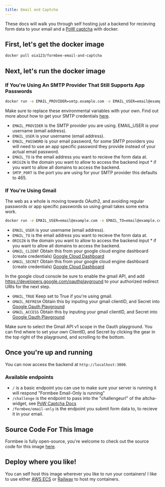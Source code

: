 ```yaml
---
title: Email and Captcha
---
```


These docs will walk you through self hosting just a backend for recieving form data to your email and a [PoW captcha](https://docs.formbee.dev/docs/features/captchas/pow-captcha) with docker.
<!-- 
We have a template on Railway for this [here](https://railway.app/template/NR9kSH?referralCode=JI_qC_) if you want a setup as easy as typing in 4-5 env variables in a GUI. -->

## First, let's get the docker image

```bash
docker pull oia123/formbee-email-and-captcha
```

## Next, let's run the docker image

### If You're Using An SMTP Provider That Still Supports App Passwords


```bash
docker run -e EMAIL_PROVIDER=smtp.example.com -e EMAIL_USER=email@example.com -e EMAIL_PASSWORD=password -e EMAIL_TO=email@example.com -e ORIGIN=* -e SMTP_PORT=465 -e GMAIL_CLIENT=Google_Client -e GMAIL_SECRET=Google_Secret -e GMAIL_TRUE=False -e GMAIL_REFRESH=Google_Refresh_Token -e GMAIL_ACCESS=Gmail_AccessToken -p 3000:3000 oia123/formbee-email-and-captcha
```
Make sure to replace these environmental variables with your own. Find out more about how to get your SMTP credentials [here](https://docs.formbee.dev/docs/self%20hosting/SMTP). 
- ```EMAIL_PROVIDER``` is the SMTP provider you are using. EMAIL_USER is your username (email address).
- ```EMAIL_USER``` is your username (email address).
- ```EMAIL_PASSWORD``` is your email  password, for some SMTP providers you will need to use an app specific password they provide instead of your actual email    password.
- ```EMAIL_TO``` is the email address you want to recieve the form data at. 
- ```ORIGIN``` is the domain you want to allow to access the backend input * if you want to allow all domains to access the backend. 
- ```SMTP_PORT``` is the port you are using for your SMTP provider this defaults to 465.
### If You're Using Gmail
The web as a whole is moving towards OAuth2, and avoiding regular passwords or app specific passwords so using gmail takes some extra work.

```bash
docker run -e EMAIL_USER=email@example.com -e EMAIL_TO=email@example.com -e ORIGIN=* -e GMAIL_CLIENT=Google_Client -e GMAIL_SECRET=Google_Secret -e GMAIL_TRUE=True -e GMAIL_REFRESH=Google_Refresh_Token -e GMAIL_ACCESS=Gmail_AccessToken -p 3000:3000 oia123/formbee-email-and-captcha
```
- ```EMAIL_USER``` is your username (email address).
- ```EMAIL_TO``` is the email address you want to recieve the form data at. 
- ```ORIGIN``` is the domain you want to allow to access the backend input * if you want to allow all domains to access the backend. 
- ```GMAIL_CLIENT``` Obtain this from your google cloud engine dashboard (create credentials) [Google Cloud Dashboard](https://console.cloud.google.com/apis/credentials)
- ```GMAIL_SECRET``` Obtain this from your google cloud engine dashboard (create credentials) [Google Cloud Dashboard](https://console.cloud.google.com/apis/credentials)

In the google cloud console be sure to enable the gmail API, and add https://developers.google.com/oauthplayground to your authorized redirect URIs for the next step.

- ```GMAIL_TRUE``` Keep set to True if you're using gmail.
- ```GMAIL_REFRESH``` Obtain this by inputing your gmail clientID, and Secret into [Google Oauth Playground](https://developers.google.com/oauthplayground/)
- ```GMAIL_ACCESS``` Obtain this by inputing your gmail clientID, and Secret into [Google Oauth Playground](https://developers.google.com/oauthplayground/)

Make sure to select the Gmail API v1 scope in the Oauth playground. You can find where to set your own ClientID, and Secret by clicking the gear in the top right of the playground, and scrolling to the bottom.

## Once you're up and running
You can now access the backend at `http://localhost:3000`.

### Available endpoints

- ```/``` is a basic endpoint you can use to make sure your server is running it will respond "Formbee Email-Only is running"
- ```/challenge``` is the endpoint to pass into the "challengeurl" of the altcha-widget, see [PoW Captcha Docs](https://docs.formbee.dev/docs/features/captchas/pow-captcha)
- ```/formbee/email-only``` is the endpoint you submit form data to, to recieve it in your email.

## Source Code For This Image
Formbee is fully open-source, you're welcome to check out the source code for this image [here](https://github.com/FormBee/FormBee/blob/main/docker-images/email-and-captcha/index.ts).

## Deploy where you like!
You can self host this image wherever you like to run your containers! I like to use either [AWS ECS](https://aws.amazon.com/ecs/) or [Railway](https://railway.app/) to host my containers.